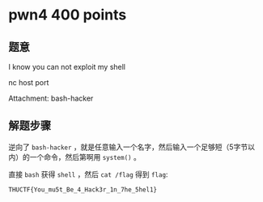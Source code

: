 pwn4 400 points
================

题意
-------------

I know you can not exploit my shell

nc host port

Attachment: bash-hacker


解题步骤
-------------

逆向了 `bash-hacker` ，就是任意输入一个名字，然后输入一个足够短（5字节以内）的一个命令，然后第啊用 `system()` 。

直接 `bash` 获得 `shell` ，然后 `cat /flag` 得到 `flag`:

```
THUCTF{You_mu5t_Be_4_Hack3r_1n_7he_5hel1}
```